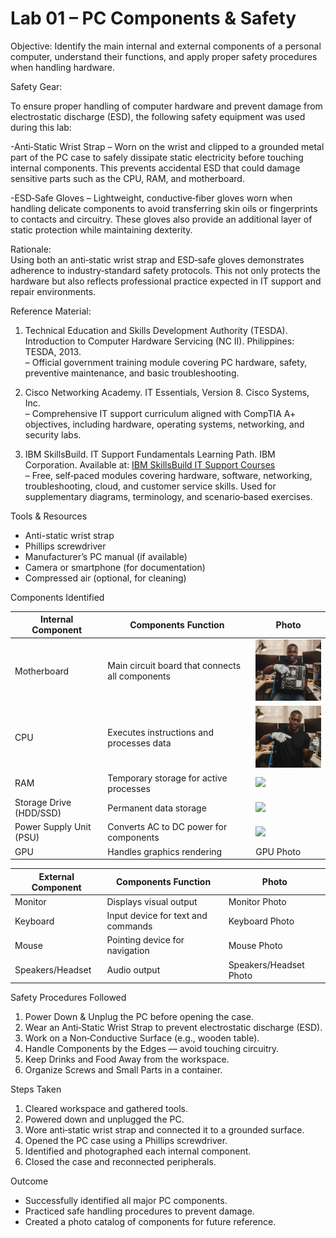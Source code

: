 # Lab 01 – PC Components & Safety

Objective:
Identify the main internal and external components of a personal computer, understand their functions, and apply proper safety procedures when handling hardware.

Safety Gear: 

To ensure proper handling of computer hardware and prevent damage from electrostatic discharge (ESD), the following safety equipment was used during this lab:

-Anti‑Static Wrist Strap – Worn on the wrist and clipped to a grounded metal part of the PC case to safely dissipate static electricity before touching internal components. This prevents accidental ESD that could damage sensitive parts such as the CPU, RAM, and motherboard.

-ESD‑Safe Gloves – Lightweight, conductive‑fiber gloves worn when handling delicate components to avoid transferring skin oils or fingerprints to contacts and circuitry. These gloves also provide an additional layer of static protection while maintaining dexterity.

Rationale:  
Using both an anti‑static wrist strap and ESD‑safe gloves demonstrates adherence to industry‑standard safety protocols. This not only protects the hardware but also reflects professional practice expected in IT support and repair environments.

 Reference Material:
1. Technical Education and Skills Development Authority (TESDA). Introduction to Computer Hardware Servicing (NC II). Philippines: TESDA, 2013.  
    – Official government training module covering PC hardware, safety, preventive maintenance, and basic troubleshooting.

2. Cisco Networking Academy. IT Essentials, Version 8. Cisco Systems, Inc.  
    – Comprehensive IT support curriculum aligned with CompTIA A+ objectives, including hardware, operating systems, networking, and security labs.

3. IBM SkillsBuild. IT Support Fundamentals Learning Path. IBM Corporation. Available at: [IBM SkillsBuild IT Support Courses](https://skillsbuild.org/students/course-catalog/it-support)  
    – Free, self‑paced modules covering hardware, software, networking, troubleshooting, cloud, and customer service skills. Used for supplementary diagrams, terminology, and scenario‑based exercises.

Tools & Resources
- Anti-static wrist strap
- Phillips screwdriver
- Manufacturer’s PC manual (if available)
- Camera or smartphone (for documentation)
- Compressed air (optional, for cleaning)

Components Identified

| Internal Component |             Components Function                 |    Photo       
|--------------------|-------------------------------------------------|----------------|
| Motherboard        | Main circuit board that connects all components | <img src="./Images/Motherboard.jpg" width="150"/> |
| CPU                | Executes instructions and processes data        | <img src="https://github.com/Victor-Onokopasah/it-support-labs/blob/main/Hardware-Troubleshooting/Lab01_PC-Components-Safety/Images/cpu.jpg?raw=true" width="150"/> |
| RAM                | Temporary storage for active processes          | <img src="./Images/lab01_ram.jpg" width="150"/> |
| Storage Drive (HDD/SSD) | Permanent data storage                     | <img src="./Images/lab01_storage.jpg" width="150"/> |
| Power Supply Unit (PSU) | Converts AC to DC power for components     | <img src="./Images/lab01_psu.jpg" width="150"/> |
| GPU                | Handles graphics rendering                      |  GPU Photo  |

 
|External Component | Components Function  |  Photo    |
|-------------------|----------------------|-----------|
| Monitor  | Displays visual output        |  Monitor Photo    |
| Keyboard | Input device for text and commands | Keyboard Photo |
| Mouse    | Pointing device for navigation     | Mouse Photo |
| Speakers/Headset | Audio output | Speakers/Headset Photo |

Safety Procedures Followed
1. Power Down & Unplug the PC before opening the case.
2. Wear an Anti‑Static Wrist Strap to prevent electrostatic discharge (ESD).
3. Work on a Non‑Conductive Surface (e.g., wooden table).
4. Handle Components by the Edges — avoid touching circuitry.
5. Keep Drinks and Food Away from the workspace.
6. Organize Screws and Small Parts in a container.

Steps Taken
1. Cleared workspace and gathered tools.
2. Powered down and unplugged the PC.
3. Wore anti‑static wrist strap and connected it to a grounded surface.
4. Opened the PC case using a Phillips screwdriver.
5. Identified and photographed each internal component.
6. Closed the case and reconnected peripherals.

 Outcome
- Successfully identified all major PC components.
- Practiced safe handling procedures to prevent damage.
- Created a photo catalog of components for future reference.


